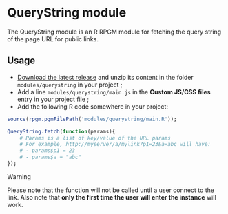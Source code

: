 # QueryString module

The QueryString module is an R RPGM module for fetching the query string of the page URL for public links.

## Usage

- [Download the latest release](https://github.com/pgmsolutions/module-querystring/releases/latest/download/module-querystring.zip) and unzip its content in the folder `modules/querystring` in your project ;
- Add a line `modules/querystring/main.js` in the **Custom JS/CSS files** entry in your project file ;
- Add the following R code somewhere in your project:

```r
source(rpgm.pgmFilePath('modules/querystring/main.R'));

QueryString.fetch(function(params){
    # Params is a list of key/value of the URL params
    # For example, http://myserver/a/mylink?p1=23&a=abc will have:
    # - params$p1 = 23
    # - params$a = "abc"
});
```

> [!WARNING]  
> Please note that the function will not be called until a user connect to the link. Also note that **only the first time the user will enter the instance** will work.